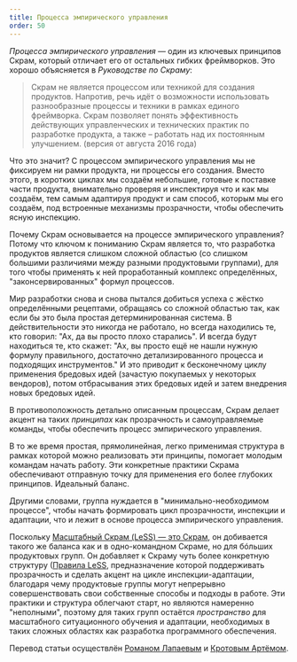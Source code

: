 ```yaml
---
title: Процесса эмпирического управления
order: 50
---
```


*Процесса эмпирического управления*  —  один из ключевых принципов Скрам, который отличает его от остальных гибких фреймворков. Это хорошо объясняется в *Руководстве по Скраму*:

> Скрам не является процессом или техникой для создания продуктов. Напротив, речь идёт о возможности использовать разнообразные процессы и техники в рамках единого фреймворка. Скрам позволяет понять эффективность действующих управленческих и технических практик по разработке продукта, а также – работать над их постоянным улучшением. (версия от августа 2016 года)

Что это значит? С процессом эмпирического управления мы не фиксируем ни рамки продукта, ни процессы его создания. Вместо этого, в коротких циклах мы создаём небольшие, готовые к поставке части продукта, внимательно проверяя и инспектируя что и как мы создаём, тем самым адаптируя продукт и сам способ, которым мы его создаём, под встроенные механизмы прозрачности, чтобы обеспечить ясную инспекцию.

Почему Скрам основывается на процессе эмпирического управления? Потому что ключом к пониманию Скрам является то, что разработка продуктов является слишком сложной областью (со слишком большими различиями между разными продуктовыми группами), для того чтобы применять к ней проработанный комплекс определённых, "законсервированных" формул процессов.

Мир разработки снова и снова пытался добиться успеха с жёстко определёнными рецептами, обращаясь со сложной областью так, как если бы это была простая детерминированная система. В действительности это никогда не работало, но всегда находились те, кто говорил: "Ах, да вы просто плохо старались". И всегда будут находиться те, кто скажет: "Ах, вы просто ещё не нашли нужную формулу правильного, достаточно детализированного процесса и подходящих инструментов." И это приводит к бесконечному циклу применения бредовых идей (зачастую покупаемых у некоторых вендоров), потом отбрасывания этих бредовых идей и затем внедрения новых бредовых идей.

В противоположность детально описанным процессам, Скрам делает акцент на таких *принципах* как прозрачность и самоуправляемые команды, чтобы обеспечить процесс эмпирического управления.

В то же время простая, прямолинейная, легко применимая структура в рамках которой можно реализовать эти принципы, помогает молодым командам начать работу. Эти конкретные практики Скрама обеспечивают отправную точку для применения его более глубоких принципов. Идеальный баланс.

Другими словами, группа нуждается в "минимально-необходимом процессе", чтобы начать формировать цикл прозрачности, инспекции и адаптации, что и лежит в основе процесса эмпирического управления.

Поскольку [Масштабный Скрам (LeSS) — это Скрам](./large_scale_scrum_is_scrum.html), он добивается такого же баланса как и в одно-командном Скраме, но для бóльших продуктовых групп. Он добавляет к Скраму чуть более конкретную структуру ([Правила LeSS](../rules/index.html), предназначение которой поддерживать прозрачность и сделать акцент на цикле инспекции-адаптации, благодаря чему продуктовые группы могут непрерывно совершенствовать свои собственные способы и подходы в работе. Эти практики и структура облегчают старт, но являются намеренно "неполными", поэтому для таких групп остаётся *пространство* для масштабного ситуационного обучения и адаптации, необходимых в таких сложных областях как разработка программного обеспечения.

Перевод статьи осуществлён [Романом Лапаевым](https://www.linkedin.com/in/romanlapaev) и [Кротовым Артёмом](https://www.facebook.com/artem.v.krotov).